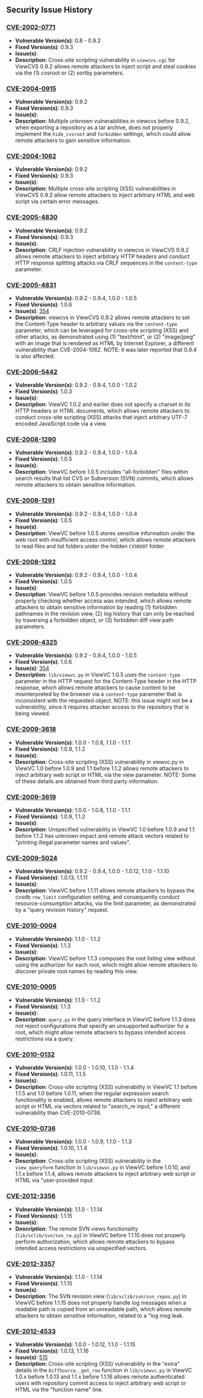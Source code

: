 ## Security Issue History

### [CVE-2002-0771](http://cve.mitre.org/cgi-bin/cvename.cgi?name=CVE-2002-0771)

  * **Vulnerable Version(s)**: 0.8 - 0.9.2
  * **Fixed Version(s)**: 0.9.3
  * **Issue(s)**:
  * **Description**: Cross-site scripting vulnerability in `viewcvs.cgi` for ViewCVS 0.9.2 allows remote attackers to inject script and steal cookies via the (1) cvsroot or (2) sortby parameters.

### [CVE-2004-0915](http://cve.mitre.org/cgi-bin/cvename.cgi?name=CVE-2004-0915)

  * **Vulnerable Version(s)**: 0.9.2
  * **Fixed Version(s)**: 0.9.3
  * **Issue(s)**:
  * **Description**: Multiple unknown vulnerabilities in viewcvs before 0.9.2, when exporting a repository as a tar archive, does not properly implement the `hide_cvsroot` and `forbidden` settings, which could allow remote attackers to gain sensitive information.

### [CVE-2004-1062](http://cve.mitre.org/cgi-bin/cvename.cgi?name=CVE-2004-1062)

  * **Vulnerable Version(s)**: 0.9.2
  * **Fixed Version(s)**: 0.9.3
  * **Issue(s)**:
  * **Description**: Multiple cross-site scripting (XSS) vulnerabilities in ViewCVS 0.9.2 allow remote attackers to inject arbitrary HTML and web script via certain error messages.

### [CVE-2005-4830](http://cve.mitre.org/cgi-bin/cvename.cgi?name=CVE-2005-4830)

  * **Vulnerable Version(s)**: 0.9.2
  * **Fixed Version(s)**: 0.9.3
  * **Issue(s)**:
  * **Description**: CRLF injection vulnerability in viewcvs in ViewCVS 0.9.2 allows remote attackers to inject arbitrary HTTP headers and conduct HTTP response splitting attacks via CRLF sequences in the `content-type` parameter.

### [CVE-2005-4831](http://cve.mitre.org/cgi-bin/cvename.cgi?name=CVE-2005-4831)

  * **Vulnerable Version(s)**: 0.9.2 - 0.9.4, 1.0.0 - 1.0.5
  * **Fixed Version(s)**: 1.0.6
  * **Issue(s)**: <a href="http://viewvc.tigris.org/issues/show_bug.cgi?id=354">354</a>
  * **Description**: viewcvs in ViewCVS 0.9.2 allows remote attackers to set the Content-Type header to arbitrary values via the `content-type` parameter, which can be leveraged for cross-site scripting (XSS) and other attacks, as demonstrated using (1) "text/html", or (2) "image/jpeg" with an image that is rendered as HTML by Internet Explorer, a different vulnerability than CVE-2004-1062. NOTE: it was later reported that 0.9.4 is also affected.

### [CVE-2006-5442](http://cve.mitre.org/cgi-bin/cvename.cgi?name=CVE-2006-5442)

  * **Vulnerable Version(s)**: 0.9.2 - 0.9.4, 1.0.0 - 1.0.2
  * **Fixed Version(s)**: 1.0.3
  * **Issue(s)**:
  * **Description**: ViewVC 1.0.2 and earlier does not specify a charset in its HTTP headers or HTML documents, which allows remote attackers to conduct cross-site scripting (XSS) attacks that inject arbitrary UTF-7 encoded JavaScript code via a view.

### [CVE-2008-1290](http://cve.mitre.org/cgi-bin/cvename.cgi?name=CVE-2008-1290)

  * **Vulnerable Version(s)**: 0.9.2 - 0.9.4, 1.0.0 - 1.0.4
  * **Fixed Version(s)**: 1.0.5
  * **Issue(s)**:
  * **Description**: ViewVC before 1.0.5 includes "all-forbidden" files within search results that list CVS or Subversion (SVN) commits, which allows remote attackers to obtain sensitive information.

### [CVE-2008-1291](http://cve.mitre.org/cgi-bin/cvename.cgi?name=CVE-2008-1291)

  * **Vulnerable Version(s)**: 0.9.2 - 0.9.4, 1.0.0 - 1.0.4
  * **Fixed Version(s)**: 1.0.5
  * **Issue(s)**:
  * **Description**: ViewVC before 1.0.5 stores sensitive information under the web root with insufficient access control, which allows remote attackers to read files and list folders under the hidden `CVSROOT` folder.

### [CVE-2008-1292](http://cve.mitre.org/cgi-bin/cvename.cgi?name=CVE-2008-1292)

  * **Vulnerable Version(s)**: 0.9.2 - 0.9.4, 1.0.0 - 1.0.4
  * **Fixed Version(s)**: 1.0.5
  * **Issue(s)**:
  * **Description**: ViewVC before 1.0.5 provides revision metadata without properly checking whether access was intended, which allows remote attackers to obtain sensitive information by reading (1) forbidden pathnames in the revision view, (2) log history that can only be reached by traversing a forbidden object, or (3) forbidden diff view path parameters.

### [CVE-2008-4325](http://cve.mitre.org/cgi-bin/cvename.cgi?name=CVE-2008-4325)

  * **Vulnerable Version(s)**: 0.9.2 - 0.9.4, 1.0.0 - 1.0.5
  * **Fixed Version(s)**: 1.0.6
  * **Issue(s)**: <a href="http://viewvc.tigris.org/issues/show_bug.cgi?id=354">354</a>
  * **Description**: `lib/viewvc.py` in ViewVC 1.0.5 uses the `content-type` parameter in the HTTP request for the Content-Type header in the HTTP response, which allows remote attackers to cause content to be misinterpreted by the browser via a `content-type` parameter that is inconsistent with the requested object. NOTE: this issue might not be a vulnerability, since it requires attacker access to the repository that is being viewed.

### [CVE-2009-3618](http://cve.mitre.org/cgi-bin/cvename.cgi?name=CVE-2009-3618)

  * **Vulnerable Version(s)**: 1.0.0 - 1.0.8, 1.1.0 - 1.1.1
  * **Fixed Version(s)**: 1.0.9, 1.1.2
  * **Issue(s)**:
  * **Description**: Cross-site scripting (XSS) vulnerability in viewvc.py in ViewVC 1.0 before 1.0.9 and 1.1 before 1.1.2 allows remote attackers to inject arbitrary web script or HTML via the view parameter. NOTE: Some of these details are obtained from third party information.

### [CVE-2009-3619](http://cve.mitre.org/cgi-bin/cvename.cgi?name=CVE-2009-3619)

  * **Vulnerable Version(s)**: 1.0.0 - 1.0.8, 1.1.0 - 1.1.1
  * **Fixed Version(s)**: 1.0.9, 1.1.2
  * **Issue(s)**:
  * **Description**: Unspecified vulnerability in ViewVC 1.0 before 1.0.9 and 1.1 before 1.1.2 has unknown impact and remote attack vectors related to "printing illegal parameter names and values".

### [CVE-2009-5024](http://cve.mitre.org/cgi-bin/cvename.cgi?name=CVE-2009-5024)

  * **Vulnerable Version(s)**: 0.9.2 - 0.9.4, 1.0.0 - 1.0.12, 1.1.0 - 1.1.10
  * **Fixed Version(s)**: 1.0.13, 1.1.11
  * **Issue(s)**:
  * **Description**: ViewVC before 1.1.11 allows remote attackers to bypass the cvsdb `row_limit` configuration setting, and consequently conduct resource-consumption attacks, via the limit parameter, as demonstrated by a "query revision history" request.

### [CVE-2010-0004](http://cve.mitre.org/cgi-bin/cvename.cgi?name=CVE-2010-0004)

  * **Vulnerable Version(s)**: 1.1.0 - 1.1.2
  * **Fixed Version(s)**: 1.1.3
  * **Issue(s)**:
  * **Description**: ViewVC before 1.1.3 composes the root listing view without using the authorizer for each root, which might allow remote attackers to discover private root names by reading this view.

### [CVE-2010-0005](http://cve.mitre.org/cgi-bin/cvename.cgi?name=CVE-2010-0005)

  * **Vulnerable Version(s)**: 1.1.0 - 1.1.2
  * **Fixed Version(s)**: 1.1.3
  * **Issue(s)**:
  * **Description**: `query.py` in the query interface in ViewVC before 1.1.3 does not reject configurations that specify an unsupported authorizer for a root, which might allow remote attackers to bypass intended access restrictions via a query.

### [CVE-2010-0132](http://cve.mitre.org/cgi-bin/cvename.cgi?name=CVE-2010-0132)

  * **Vulnerable Version(s)**: 1.0.0 - 1.0.10, 1.1.0 - 1.1.4
  * **Fixed Version(s)**: 1.0.11, 1.1.5
  * **Issue(s)**:
  * **Description**: Cross-site scripting (XSS) vulnerability in ViewVC 1.1 before 1.1.5 and 1.0 before 1.0.11, when the regular expression search functionality is enabled, allows remote attackers to inject arbitrary web script or HTML via vectors related to "search_re input," a different vulnerability than CVE-2010-0736.

### [CVE-2010-0736](http://cve.mitre.org/cgi-bin/cvename.cgi?name=CVE-2010-0736)

  * **Vulnerable Version(s)**: 1.0.0 - 1.0.9, 1.1.0 - 1.1.3
  * **Fixed Version(s)**: 1.0.10, 1.1.4
  * **Issue(s)**:
  * **Description**: Cross-site scripting (XSS) vulnerability in the `view_queryform` function in `lib/viewvc.py` in ViewVC before 1.0.10, and 1.1.x before 1.1.4, allows remote attackers to inject arbitrary web script or HTML via "user-provided input.

### [CVE-2012-3356](http://cve.mitre.org/cgi-bin/cvename.cgi?name=CVE-2012-3356)

  * **Vulnerable Version(s)**: 1.1.0 - 1.1.14
  * **Fixed Version(s)**: 1.1.15
  * **Issue(s)**:
  * **Description**: The remote SVN views functionality (`lib/vclib/svn/svn_ra.py`) in ViewVC before 1.1.15 does not properly perform authorization, which allows remote attackers to bypass intended access restrictions via unspecified vectors.

### [CVE-2012-3357](http://cve.mitre.org/cgi-bin/cvename.cgi?name=CVE-2012-3357)

  * **Vulnerable Version(s)**: 1.1.0 - 1.1.14
  * **Fixed Version(s)**: 1.1.15
  * **Issue(s)**:
  * **Description**: The SVN revision view (`lib/vclib/svn/svn_repos.py`) in ViewVC before 1.1.15 does not properly handle log messages when a readable path is copied from an unreadable path, which allows remote attackers to obtain sensitive information, related to a "log msg leak.

### [CVE-2012-4533](http://cve.mitre.org/cgi-bin/cvename.cgi?name=CVE-2012-4533)

  * **Vulnerable Version(s)**: 1.0.0 - 1.0.12, 1.1.0 - 1.1.15
  * **Fixed Version(s)**: 1.0.13, 1.1.16
  * **Issue(s)**: <a href="http://viewvc.tigris.org/issues/show_bug.cgi?id=515">515</a>
  * **Description**: Cross-site scripting (XSS) vulnerability in the "extra" details in the `DiffSource._get_row` function in `lib/viewvc.py` in ViewVC 1.0.x before 1.0.13 and 1.1.x before 1.1.16 allows remote authenticated users with repository commit access to inject arbitrary web script or HTML via the "function name" line.
